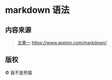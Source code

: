 # markdown 语法

## 
## 内容来源
> [文章一](https://www.appinn.com/markdown/) https://www.appinn.com/markdown/ 
## 版权
&copy; 我不是熊猫